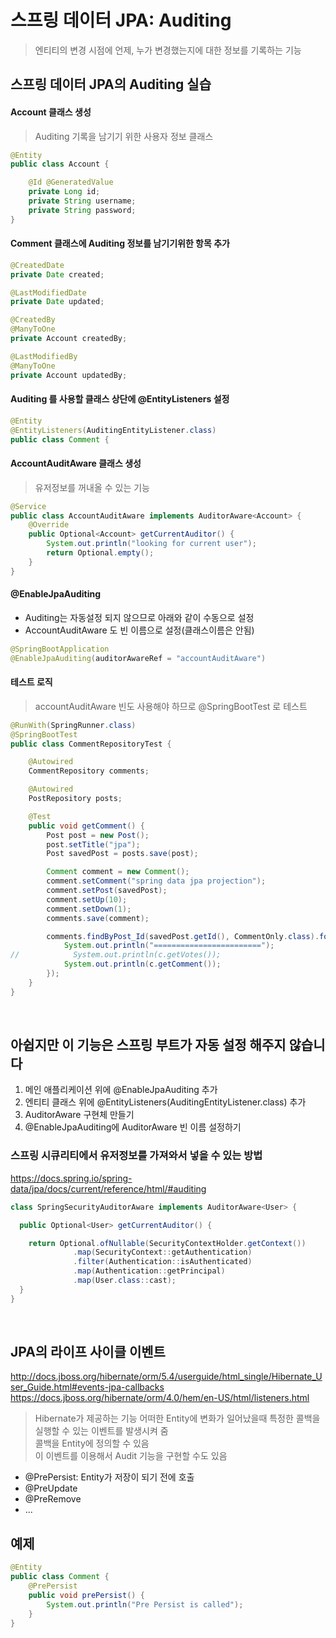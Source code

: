 # 스프링 데이터 JPA: Auditing
> 엔티티의 변경 시점에 언제, 누가 변경했는지에 대한 정보를 기록하는 기능  
## 스프링 데이터 JPA의 Auditing 실습
#### Account 클래스 생성
> Auditing 기록을 남기기 위한 사용자 정보 클래스  
```java
@Entity
public class Account {

    @Id @GeneratedValue
    private Long id;
    private String username;
    private String password;
}
```

#### Comment 클래스에 Auditing 정보를 남기기위한 항목 추가
```java
@CreatedDate
private Date created;

@LastModifiedDate
private Date updated;

@CreatedBy
@ManyToOne
private Account createdBy;

@LastModifiedBy
@ManyToOne
private Account updatedBy;
```

#### Auditing 를 사용할 클래스 상단에 @EntityListeners 설정
```java
@Entity
@EntityListeners(AuditingEntityListener.class)
public class Comment {
```

#### AccountAuditAware 클래스 생성
> 유저정보를 꺼내올 수 있는 기능  
```java
@Service
public class AccountAuditAware implements AuditorAware<Account> {
    @Override
    public Optional<Account> getCurrentAuditor() {
        System.out.println("looking for current user");
        return Optional.empty();
    }
}
```

#### @EnableJpaAuditing
- Auditing는 자동설정 되지 않으므로 아래와 같이 수동으로 설정
- AccountAuditAware 도 빈 이름으로 설정(클래스이름은 안됨)
```java
@SpringBootApplication
@EnableJpaAuditing(auditorAwareRef = "accountAuditAware")
```

#### 테스트 로직
> accountAuditAware 빈도 사용해야 하므로 @SpringBootTest 로 테스트  
```java
@RunWith(SpringRunner.class)
@SpringBootTest
public class CommentRepositoryTest {

    @Autowired
    CommentRepository comments;

    @Autowired
    PostRepository posts;

    @Test
    public void getComment() {
        Post post = new Post();
        post.setTitle("jpa");
        Post savedPost = posts.save(post);

        Comment comment = new Comment();
        comment.setComment("spring data jpa projection");
        comment.setPost(savedPost);
        comment.setUp(10);
        comment.setDown(1);
        comments.save(comment);

        comments.findByPost_Id(savedPost.getId(), CommentOnly.class).forEach(c -> {
            System.out.println("========================");
//            System.out.println(c.getVotes());
            System.out.println(c.getComment());
        });
    }
}
```

 
## 아쉽지만 이 기능은 스프링 부트가 자동 설정 해주지 않습니다
1. 메인 애플리케이션 위에 @EnableJpaAuditing 추가
2. 엔티티 클래스 위에 @EntityListeners(AuditingEntityListener.class) 추가
3. AuditorAware 구현체 만들기
4. @EnableJpaAuditing에 AuditorAware 빈 이름 설정하기

### 스프링 시큐리티에서 유저정보를 가져와서 넣을 수 있는 방법
https://docs.spring.io/spring-data/jpa/docs/current/reference/html/#auditing
```java
class SpringSecurityAuditorAware implements AuditorAware<User> {

  public Optional<User> getCurrentAuditor() {

    return Optional.ofNullable(SecurityContextHolder.getContext())
			  .map(SecurityContext::getAuthentication)
			  .filter(Authentication::isAuthenticated)
			  .map(Authentication::getPrincipal)
			  .map(User.class::cast);
  }
}
```
 
## JPA의 라이프 사이클 이벤트
http://docs.jboss.org/hibernate/orm/5.4/userguide/html_single/Hibernate_User_Guide.html#events-jpa-callbacks
https://docs.jboss.org/hibernate/orm/4.0/hem/en-US/html/listeners.html
> Hibernate가 제공하는 기능 어떠한 Entity에 변화가 일어났을때 특정한 콜백을 실행할 수 있는 이벤트를 발생시켜 줌  
> 콜백을 Entity에 정의할 수 있음  
> 이 이벤트를 이용해서 Audit 기능을 구현할 수도 있음  
- @PrePersist: Entity가 저장이 되기 전에 호출
- @PreUpdate
- @PreRemove
- ...

## 예제 
```java
@Entity
public class Comment {
    @PrePersist
    public void prePersist() {
        System.out.println("Pre Persist is called");
    }
}
```